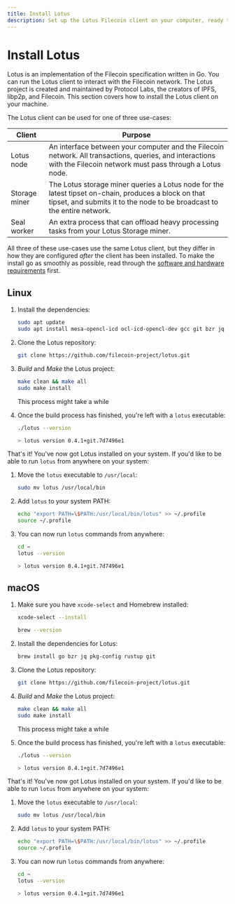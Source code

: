 ```yaml
---
title: Install Lotus
description: Set up the Lotus Filecoin client on your computer, ready to be used as a single node or in a mining operation.
---
```


# Install Lotus

Lotus is an implementation of the Filecoin specification written in Go. You can run the Lotus client to interact with the Filecoin network. The Lotus project is created and maintained by Protocol Labs, the creators of IPFS, libp2p, and Filecoin. This section covers how to install the Lotus client on your machine.

The Lotus client can be used for one of three use-cases:

| Client        | Purpose                                                                                                                                                                         |
| ------------- | ------------------------------------------------------------------------------------------------------------------------------------------------------------------------------- |
| Lotus node    | An interface between your computer and the Filecoin network. All transactions, queries, and interactions with the Filecoin network must pass through a Lotus node.              |
| Storage miner | The Lotus storage miner queries a Lotus node for the latest tipset on-chain, produces a block on that tipset, and submits it to the node to be broadcast to the entire network. |
| Seal worker   | An extra process that can offload heavy processing tasks from your Lotus Storage miner.                                                                                         |

All three of these use-cases use the same Lotus client, but they differ in how they are configured _after_ the client has been installed. To make the install go as smoothly as possible, read through the [software and hardware requirements](./requirements) first.

## Linux

1.  Install the dependencies:

    ```bash
    sudo apt update
    sudo apt install mesa-opencl-icd ocl-icd-opencl-dev gcc git bzr jq pkg-config curl build-essential -y
    ```

1.  Clone the Lotus repository:

    ```bash
    git clone https://github.com/filecoin-project/lotus.git
    ```

1.  _Build_ and _Make_ the Lotus project:

    ```bash
    make clean && make all
    sudo make install
    ```

    This process might take a while

1.  Once the build process has finished, you're left with a `lotus` executable:

    ```bash
    ./lotus --version

    > lotus version 0.4.1+git.7d7496e1
    ```

That's it! You've now got Lotus installed on your system. If you'd like to be able to run `lotus` from anywhere on your system:

1. Move the `lotus` executable to `/usr/local`:

   ```bash
   sudo mv lotus /usr/local/bin
   ```

1. Add `lotus` to your system PATH:

   ```bash
   echo "export PATH=\$PATH:/usr/local/bin/lotus" >> ~/.profile
   source ~/.profile
   ```

1. You can now run `lotus` commands from anywhere:

   ```bash
   cd ~
   lotus --version

   > lotus version 0.4.1+git.7d7496e1
   ```

## macOS

1. Make sure you have `xcode-select` and Homebrew installed:

   ```bash
   xcode-select --install

   brew --version
   ```

1. Install the dependencies for Lotus:

   ```bash
   brew install go bzr jq pkg-config rustup git
   ```

1. Clone the Lotus repository:

   ```bash
   git clone https://github.com/filecoin-project/lotus.git
   ```

1. _Build_ and _Make_ the Lotus project:

   ```bash
   make clean && make all
   sudo make install
   ```

   This process might take a while

1. Once the build process has finished, you're left with a `lotus` executable:

   ```bash
   ./lotus --version

   > lotus version 0.4.1+git.7d7496e1
   ```

That's it! You've now got Lotus installed on your system. If you'd like to be able to run `lotus` from anywhere on your system:

1. Move the `lotus` executable to `/usr/local`:

   ```bash
   sudo mv lotus /usr/local/bin
   ```

1. Add `lotus` to your system PATH:

   ```bash
   echo "export PATH=\$PATH:/usr/local/bin/lotus" >> ~/.profile
   source ~/.profile
   ```

1. You can now run `lotus` commands from anywhere:

   ```bash
   cd ~
   lotus --version

   > lotus version 0.4.1+git.7d7496e1
   ```
